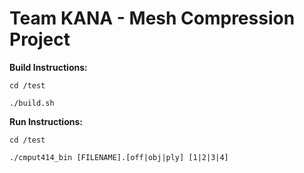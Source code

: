 # Team KANA - Mesh Compression Project

**Build Instructions:**

  `cd /test`
  
  `./build.sh`

**Run Instructions:**

  `cd /test`
  
  `./cmput414_bin [FILENAME].[off|obj|ply] [1|2|3|4]`
